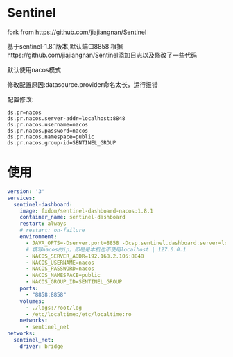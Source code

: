 # Sentinel
fork from https://github.com/jiajiangnan/Sentinel

基于sentinel-1.8.1版本,默认端口8858
根据https://github.com/jiajiangnan/Sentinel添加日志以及修改了一些代码

默认使用nacos模式

修改配置原因:datasource.provider命名太长，运行报错

配置修改:
```properties
ds.pr=nacos
ds.pr.nacos.server-addr=localhost:8848
ds.pr.nacos.username=nacos
ds.pr.nacos.password=nacos
ds.pr.nacos.namespace=public
ds.pr.nacos.group-id=SENTINEL_GROUP
```

# 使用

```yml
version: '3'
services:
  sentinel-dashboard:
    image: fxdom/sentinel-dashboard-nacos:1.8.1
    container_name: sentinel-dashboard
    restart: always
    # restart: on-failure
    environment:
      - JAVA_OPTS=-Dserver.port=8858 -Dcsp.sentinel.dashboard.server=localhost:8858 -Dsentinel.dashboard.auth.username=sentinel -Dsentinel.dashboard.auth.password=sentinel -Dproject.name=sentinel-dashboard
      # 填写nacos的ip，即是是本机也不使用localhost | 127.0.0.1
      - NACOS_SERVER_ADDR=192.168.2.105:8848
      - NACOS_USERNAME=nacos
      - NACOS_PASSWORD=nacos
      - NACOS_NAMESPACE=public
      - NACOS_GROUP_ID=SENTINEL_GROUP
    ports:
      - "8858:8858"
    volumes:
      - ./logs:/root/log
      - /etc/localtime:/etc/localtime:ro
    networks:
      - sentinel_net
networks:
  sentinel_net:
    driver: bridge
```
